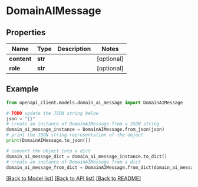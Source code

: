 # DomainAIMessage


## Properties

Name | Type | Description | Notes
------------ | ------------- | ------------- | -------------
**content** | **str** |  | [optional] 
**role** | **str** |  | [optional] 

## Example

```python
from openapi_client.models.domain_ai_message import DomainAIMessage

# TODO update the JSON string below
json = "{}"
# create an instance of DomainAIMessage from a JSON string
domain_ai_message_instance = DomainAIMessage.from_json(json)
# print the JSON string representation of the object
print(DomainAIMessage.to_json())

# convert the object into a dict
domain_ai_message_dict = domain_ai_message_instance.to_dict()
# create an instance of DomainAIMessage from a dict
domain_ai_message_from_dict = DomainAIMessage.from_dict(domain_ai_message_dict)
```
[[Back to Model list]](../README.md#documentation-for-models) [[Back to API list]](../README.md#documentation-for-api-endpoints) [[Back to README]](../README.md)


